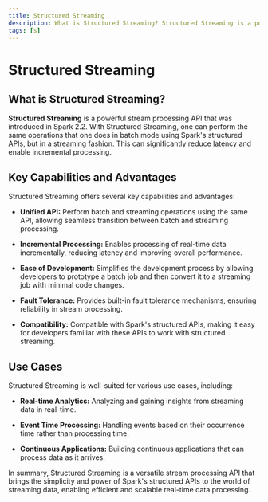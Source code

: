 ```yaml
---
title: Structured Streaming
description: What is Structured Streaming? Structured Streaming is a powerful stream processing API that was introduced in Spark 2.2. With Structured Streaming, one can perform the same operations that one does in batch mode using Spark's structured APIs, but in a streaming fashion. This can significantly reduce latency and enable incremental processing.
tags: [s]
---
```


# Structured Streaming

## What is Structured Streaming?

**Structured Streaming** is a powerful stream processing API that was introduced in Spark 2.2. With Structured Streaming, one can perform the same operations that one does in batch mode using Spark's structured APIs, but in a streaming fashion. This can significantly reduce latency and enable incremental processing.

## Key Capabilities and Advantages

Structured Streaming offers several key capabilities and advantages:

- **Unified API:** Perform batch and streaming operations using the same API, allowing seamless transition between batch and streaming processing.

- **Incremental Processing:** Enables processing of real-time data incrementally, reducing latency and improving overall performance.

- **Ease of Development:** Simplifies the development process by allowing developers to prototype a batch job and then convert it to a streaming job with minimal code changes.

- **Fault Tolerance:** Provides built-in fault tolerance mechanisms, ensuring reliability in stream processing.

- **Compatibility:** Compatible with Spark's structured APIs, making it easy for developers familiar with these APIs to work with structured streaming.

## Use Cases

Structured Streaming is well-suited for various use cases, including:

- **Real-time Analytics:** Analyzing and gaining insights from streaming data in real-time.

- **Event Time Processing:** Handling events based on their occurrence time rather than processing time.

- **Continuous Applications:** Building continuous applications that can process data as it arrives.

In summary, Structured Streaming is a versatile stream processing API that brings the simplicity and power of Spark's structured APIs to the world of streaming data, enabling efficient and scalable real-time data processing.
